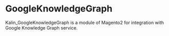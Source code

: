 # GoogleKnowledgeGraph
Kalin_GoogleKnowledgeGraph is a module of Magento2 for integration with Google Knowledge Graph service.
